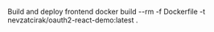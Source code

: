  Build and deploy frontend
 docker build --rm -f Dockerfile -t nevzatcirak/oauth2-react-demo:latest .
